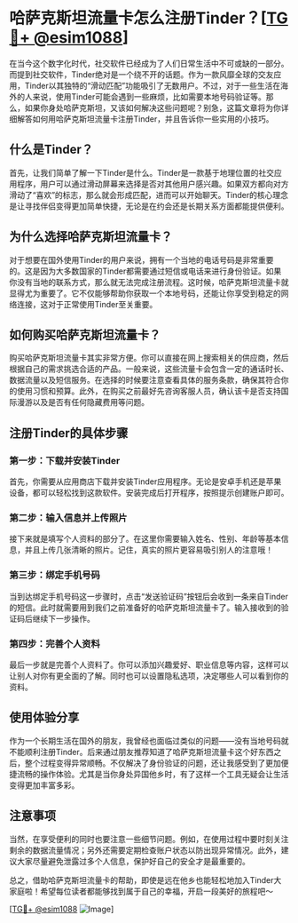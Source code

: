 # 哈萨克斯坦流量卡怎么注册Tinder？[[TG💪+ @esim1088](https://t.me/s/esim1088)]

在当今这个数字化时代，社交软件已经成为了人们日常生活中不可或缺的一部分。而提到社交软件，Tinder绝对是一个绕不开的话题。作为一款风靡全球的交友应用，Tinder以其独特的“滑动匹配”功能吸引了无数用户。不过，对于一些生活在海外的人来说，使用Tinder可能会遇到一些麻烦，比如需要本地号码验证等。那么，如果你身处哈萨克斯坦，又该如何解决这些问题呢？别急，这篇文章将为你详细解答如何用哈萨克斯坦流量卡注册Tinder，并且告诉你一些实用的小技巧。

## 什么是Tinder？

首先，让我们简单了解一下Tinder是什么。Tinder是一款基于地理位置的社交应用程序，用户可以通过滑动屏幕来选择是否对其他用户感兴趣。如果双方都向对方滑动了“喜欢”的标志，那么就会形成匹配，进而可以开始聊天。Tinder的核心理念是让寻找伴侣变得更加简单快捷，无论是在约会还是长期关系方面都能提供便利。

## 为什么选择哈萨克斯坦流量卡？

对于想要在国外使用Tinder的用户来说，拥有一个当地的电话号码是非常重要的。这是因为大多数国家的Tinder都需要通过短信或电话来进行身份验证。如果你没有当地的联系方式，那么就无法完成注册流程。这时候，哈萨克斯坦流量卡就显得尤为重要了。它不仅能够帮助你获取一个本地号码，还能让你享受到稳定的网络连接，这对于正常使用Tinder至关重要。

## 如何购买哈萨克斯坦流量卡？

购买哈萨克斯坦流量卡其实非常方便。你可以直接在网上搜索相关的供应商，然后根据自己的需求挑选合适的产品。一般来说，这些流量卡会包含一定的通话时长、数据流量以及短信服务。在选择的时候要注意查看具体的服务条款，确保其符合你的使用习惯和预算。此外，在购买之前最好先咨询客服人员，确认该卡是否支持国际漫游以及是否有任何隐藏费用等问题。

## 注册Tinder的具体步骤

### 第一步：下载并安装Tinder

首先，你需要从应用商店下载并安装Tinder应用程序。无论是安卓手机还是苹果设备，都可以轻松找到这款软件。安装完成后打开程序，按照提示创建账户即可。

### 第二步：输入信息并上传照片

接下来就是填写个人资料的部分了。在这里你需要输入姓名、性别、年龄等基本信息，并且上传几张清晰的照片。记住，真实的照片更容易吸引别人的注意哦！

### 第三步：绑定手机号码

当到达绑定手机号码这一步骤时，点击“发送验证码”按钮后会收到一条来自Tinder的短信。此时就需要用到我们之前准备好的哈萨克斯坦流量卡了。输入接收到的验证码后继续下一步操作。

### 第四步：完善个人资料

最后一步就是完善个人资料了。你可以添加兴趣爱好、职业信息等内容，这样可以让别人对你有更全面的了解。同时也可以设置隐私选项，决定哪些人可以看到你的资料。

## 使用体验分享

作为一个长期生活在国外的朋友，我曾经也面临过类似的问题——没有当地号码就不能顺利注册Tinder。后来通过朋友推荐知道了哈萨克斯坦流量卡这个好东西之后，整个过程变得异常顺畅。不仅解决了身份验证的问题，还让我感受到了更加便捷流畅的操作体验。尤其是当你身处异国他乡时，有了这样一个工具无疑会让生活变得更加丰富多彩。

## 注意事项

当然，在享受便利的同时也要注意一些细节问题。例如，在使用过程中要时刻关注剩余的数据流量情况；另外还需要定期检查账户状态以防出现异常情况。此外，建议大家尽量避免泄露过多个人信息，保护好自己的安全才是最重要的。

总之，借助哈萨克斯坦流量卡的帮助，即使是远在他乡也能轻松地加入Tinder大家庭啦！希望每位读者都能够找到属于自己的幸福，开启一段美好的旅程吧～ 

[[TG💪+ @esim1088](https://t.me/s/esim1088) ![Image](https://i.postimg.cc/4NQfJmqS/Snipaste-2025-05-13-00-14-12.png)]